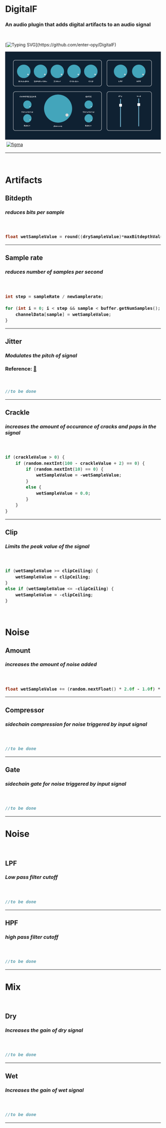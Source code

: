 <h1>DigitalF</h2>

<h3>An audio plugin that adds digital artifacts to an audio signal</h3>


<br>

[![Typing SVG](https://readme-typing-svg.demolab.com/?lines=This+is+just+a+rough+sketch!!!)](https://github.com/enter-opy/DigitalF)

<img src="res/ui-rough.png">

<a href="https://www.figma.com/file/DgvtXW6EmI9wBapgfpRhhr/DigitalF-rough?node-id=10%3A2&t=BI6bLMEYsVhoLotd-1" target="_blank">
        <img src="https://img.shields.io/badge/Figma-B22E6E?style=for-the-badge&logo=figma&logoColor=white" alt="figma" style="vertical-align:top; margin:4px">
</a>

<hr>

<br>

<h1>Artifacts</h1>

<h2>Bitdepth</h2>

<h3><i>reduces bits per sample</i><h3>

<br>

```cpp
float wetSampleValue = round((drySampleValue)*maxBitdepthValue) / maxBitdepthValue;
```

<hr>

<h2>Sample rate</h2>

<h3><i>reduces number of samples per second</i><h3>

<br>

```cpp
int step = sampleRate / newSamplerate;

for (int i = 0; i < step && sample < buffer.getNumSamples(); i++, sample++) {
    channelData[sample] = wetSampleValue;
}
```

<hr>

<h2>Jitter</h2>

<h3><i>Modulates the pitch of signal</i><h3>

Reference: <a href="https://headfonics.com/what-is-jitter-in-audio/">📖</a>

<br>

```cpp
//to be done
```

<hr>

<h2>Crackle</h2>

<h3><i>increases the amount of occurance of cracks and pops in the signal</i><h3>

<br>

```cpp
if (crackleValue > 0) {
    if (random.nextInt(100 - crackleValue + 2) == 0) {
        if (random.nextInt(10) == 0) {
            wetSampleValue = -wetSampleValue;
        }
        else {
            wetSampleValue = 0.0;
        }
    }
}
```

<hr>

<h2>Clip</h2>

<h3><i>Limits the peak value of the signal</i><h3>

<br>

```cpp
if (wetSampleValue >= clipCeiling) {
    wetSampleValue = clipCeiling;
}
else if (wetSampleValue <= -clipCeiling) {
    wetSampleValue = -clipCeiling;
}
```

<br>

<h1>Noise</h1>

<h2>Amount</h2>

<h3><i>increases the amount of noise added</i><h3>

<br>

```cpp
float wetSampleValue += (random.nextFloat() * 2.0f - 1.0f) * noiseLevel;
```

<hr>

<h2>Compressor</h2>

<h3><i>sidechain compression for noise triggered by input signal</i><h3>

<br>

```cpp
//to be done
```

<hr>

<h2>Gate</h2>

<h3><i>sidechain gate for noise triggered by input signal</i><h3>

<br>

```cpp
//to be done
```

<hr>

<h1>Noise</h1>

<br>

<h2>LPF</h2>

<h3><i>Low pass filter cutoff</i><h3>

<br>

```cpp
//to be done
```

<hr>

<h2>HPF</h2>

<h3><i>high pass filter cutoff</i><h3>

<br>

```cpp
//to be done
```

<hr>

<h1>Mix</h1>

<br>

<h2>Dry</h2>

<h3><i>Increases the gain of dry signal</i><h3>

<br>

```cpp
//to be done
```

<hr>

<h2>Wet</h2>

<h3><i>Increases the gain of wet signal</i><h3>

<br>

```cpp
//to be done
```

<hr>